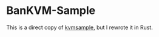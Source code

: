 # BanKVM-Sample

This is a direct copy of [kvmsample](https://github.com/soulxu/kvmsample), but I rewrote it in Rust.
